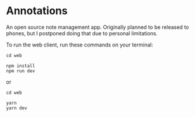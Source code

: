# Annotations

An open source note management app. Originally planned to be released to phones, but I postponed doing that due to personal limitations.

To run the web client, run these commands on your terminal:

```shell
cd web

npm install
npm run dev
```

or

```shell
cd web

yarn
yarn dev
```